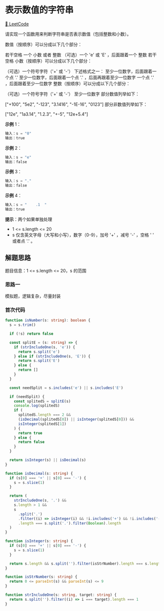 # 表示数值的字符串

[🔗 LeetCode](https://leetcode.cn/problems/biao-shi-shu-zhi-de-zi-fu-chuan-lcof/)

请实现一个函数用来判断字符串是否表示数值（包括整数和小数）。

数值（按顺序）可以分成以下几个部分：

若干空格
一个 小数 或者 整数
（可选）一个 'e' 或 'E' ，后面跟着一个 整数
若干空格
小数（按顺序）可以分成以下几个部分：

（可选）一个符号字符（'+' 或 '-'）
下述格式之一：
至少一位数字，后面跟着一个点 '.'
至少一位数字，后面跟着一个点 '.' ，后面再跟着至少一位数字
一个点 '.' ，后面跟着至少一位数字
整数（按顺序）可以分成以下几个部分：

（可选）一个符号字符（'+' 或 '-'）
至少一位数字
部分数值列举如下：

["+100", "5e2", "-123", "3.1416", "-1E-16", "0123"]
部分非数值列举如下：

["12e", "1a3.14", "1.2.3", "+-5", "12e+5.4"]

**示例** 1：

```js
输入：s = "0"
输出：true
```

**示例** 2：

```js
输入：s = "e"
输出：false
```

**示例** 3：

```js
输入：s = "."
输出：false
```

**示例** 4：

```js
输入：s = "    .1  "
输出：true
```

**提示**：两个如果单独处理

- 1 <= s.length <= 20
- s 仅含英文字母（大写和小写），数字（0-9），加号 '+' ，减号 '-' ，空格 ' ' 或者点 '.' 。

## 解题思路

题目信息：1 <= s.length <= 20，s 的范围

### 思路一

模拟题，逻辑复杂，尽量封装

### 首次代码

```ts
function isNumber(s: string): boolean {
  s = s.trim()

  if (!s) return false

  const splitE = (s: string) => {
    if (strIncludeOne(s, 'e')) {
      return s.split('e')
    } else if (strIncludeOne(s, 'E')) {
      return s.split('E')
    } else {
      return []
    }
  }

  const needSplit = s.includes('e') || s.includes('E')

  if (needSplit) {
    const splitedS = splitE(s)
    console.log(splitedS)
    if (
      splitedS.length === 2 &&
      (isDecimal(splitedS[0]) || isInteger(splitedS[0])) &&
      isInteger(splitedS[1])
    ) {
      return true
    } else {
      return false
    }
  }

  return isInteger(s) || isDecimal(s)
}

function isDecimal(s: string) {
  if (s[0] === '+' || s[0] === '-') {
    s = s.slice(1)
  }

  return (
    strIncludeOne(s, '.') &&
    s.length > 1 &&
    s
      .split('.')
      .filter((i) => isInteger(i) && !i.includes('+') && !i.includes('-'))
      .length === s.split('.').filter(Boolean).length
  )
}

function isInteger(s: string) {
  if (s[0] === '+' || s[0] === '-') {
    s = s.slice(1)
  }

  return s.length && s.split('').filter(isStrNumber).length === s.length
}

function isStrNumber(s: string) {
  return 0 <= parseInt(s) && parseInt(s) <= 9
}

function strIncludeOne(s: string, target: string) {
  return s.split('').filter((i) => i === target).length === 1
}
```
